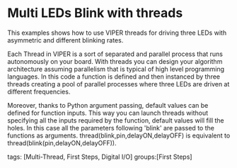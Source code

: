 Multi LEDs Blink with threads
===================================
This examples shows how to use VIPER threads for driving three LEDs with asymmetric and different blinking rates. 

Each Thread in VIPER is a sort of separated and parallel process that runs autonomously on your board. 
With threads you can design your algorithm architecture assuming parallelism that is typical of high level programming languages. 
In this code a function is defined and then instanced by three threads creating a pool of parallel processes where three LEDs are driven 
at different frequencies. 

Moreover, thanks to Python argument passing, default values can be defined for function inputs. 
This way you can launch threads without specifying all the inputs required by the function, default values will fill the holes.
In this case all the parameters following 'blink' are passed to the functions as arguments.
thread(blink,pin,delayON,delayOFF) is equivalent to thread(blink(pin,delayON,delayOFF)).

tags: [Multi-Thread, First Steps, Digital I/O]
groups:[First Steps]  